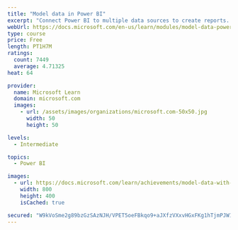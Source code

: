 ```yaml
---
title: "Model data in Power BI"
excerpt: "Connect Power BI to multiple data sources to create reports. Define the relationship between your data sources."
webUrl: https://docs.microsoft.com/en-us/learn/modules/model-data-power-bi/
type: course
price: Free
length: PT1H7M
ratings:
  count: 7449
  average: 4.71325
heat: 64

provider:
  name: Microsoft Learn
  domain: microsoft.com
  images:
    - url: /assets/images/organizations/microsoft.com-50x50.jpg
      width: 50
      height: 50

levels:
  - Intermediate

topics:
  - Power BI

images:
  - url: https://docs.microsoft.com/learn/achievements/model-data-with-power-bi-desktop-social.png
    width: 800
    height: 400
    isCached: true

secured: "W9kVoSme2g89bzGzSAzNJH/VPET5oeFBkqo9+aJXfzVXxvHGxFKg1hTjmPJW1JG8JfyOQVgrA9yxASOlhoR04hl6wWBrfG0V/zSPt/Z0Z9EkkDJOa9B7IsBY0AInqpQX0ggCCWy5CAkkAo2mB5TEk++A8n4w4GZdJASo3YBU+wn2Ir1KTQGLvlKFG3hUI09uiYGRCaSZzGyI1ln9ssl0KVlP4piGW+JINDomL3bjblwIJBUmyNVw3tnucinPYFaleayDGq1TH5AT0Og67fJ1TEd9xRlyPCV/kptuBzearXCahbHgPCYx2Km9NsTtL152wJYcQ4AyjE0euanGdi0CX4XFLzCedQJiBX6g3ym7RCAzjnVhTbFTzj7fcx6z2gAfCewH378G8Ph6mEXII0KpF4SHq95TulMTFr/19zOLtNA=;rr6B1eVnPaJnaqHbFHiAZw=="
---
```


